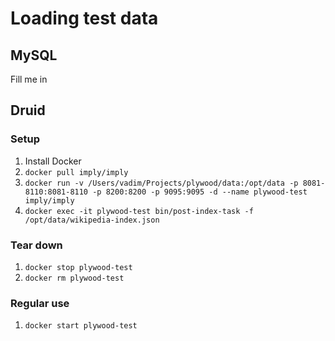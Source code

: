 # Loading test data

## MySQL

Fill me in

## Druid

### Setup

1. Install Docker
2. `docker pull imply/imply`
2. `docker run -v /Users/vadim/Projects/plywood/data:/opt/data -p 8081-8110:8081-8110 -p 8200:8200 -p 9095:9095 -d --name plywood-test imply/imply`
2. `docker exec -it plywood-test bin/post-index-task -f /opt/data/wikipedia-index.json`

### Tear down

1. `docker stop plywood-test`
2. `docker rm plywood-test`

### Regular use

1. `docker start plywood-test`
